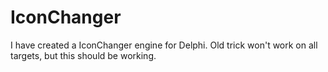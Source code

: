 # IconChanger
I have created a IconChanger engine for Delphi. Old trick won't work on all targets, but this should be working.
